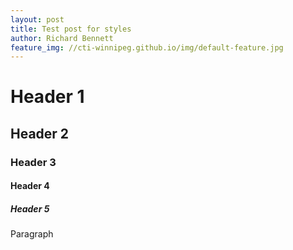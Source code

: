 ```yaml
---
layout: post
title: Test post for styles
author: Richard Bennett
feature_img: //cti-winnipeg.github.io/img/default-feature.jpg
---
```


# Header 1

## Header 2

### Header 3

#### Header 4

##### Header 5

Paragraph